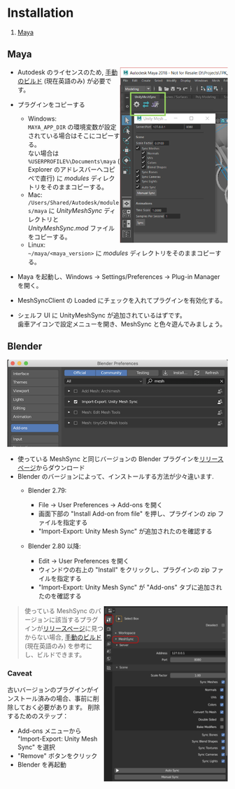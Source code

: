 # Installation

1. [Maya](#maya)

## Maya

<img align="right" src="../Images/MeshSyncClientMaya.png" height=400>

* Autodesk のライセンスのため, [手動のビルド](../en/BuildDCCPlugins.md) (現在英語のみ) が必要です。
* プラグインをコピーする
  - Windows:   
    `MAYA_APP_DIR` の環境変数が設定されている場合はそこにコピーする。  
    ない場合は `%USERPROFILE%\Documents\maya` ( Explorer のアドレスバーへコピペで直行) に *modules* ディレクトリをそのままコピーする。
  - Mac:   
    `/Users/Shared/Autodesk/modules/maya` に *UnityMeshSync* ディレクトリと *UnityMeshSync.mod* ファイルをコピーする。
  - Linux:   
    `~/maya/<maya_version>` に *modules* ディレクトリをそのままコピーする。  

* Maya を起動し、Windows -> Settings/Preferences -> Plug-in Manager を開く。
* MeshSyncClient の Loaded にチェックを入れてプラグインを有効化する。
* シェルフ UI に UnityMeshSync が追加されているはずです。  
  歯車アイコンで設定メニューを開き、MeshSync と色々遊んでみましょう。

## Blender
  
![MeshSyncClientBlender_Installation](../Images/MeshSyncClientBlender_Installation.png)

* 使っている MeshSync と同じバージョンの Blender プラグインを[リリースページ](https://github.com/Unity-Technologies/MeshSyncDCCPlugin/releases)からダウンロード 
* Blender のバージョンによって、インストールする方法が少々違います.
  - Blender 2.79:
    * File -> User Preferences -> Add-ons を開く
    * 画面下部の "Install Add-on from file" を押し、プラグインの zip ファイルを指定する
    * "Import-Export: Unity Mesh Sync" が追加されたのを確認する
        
  - Blender 2.80 以降:
    * Edit -> User Preferences を開く 
    * ウィンドウの右上の "Install" をクリックし、プラグインの zip ファイルを指定する
    * "Import-Export: Unity Mesh Sync" が "Add-ons" タブに追加されたのを確認する
    
<img align="right" src="../Images/MeshSyncClientBlender.png" height=400>

> 使っている MeshSync のバージョンに該当するプラグインが[リリースページ](https://github.com/Unity-Technologies/MeshSyncDCCPlugin/releases)に見つからない場合, 
  [手動のビルド](../en/BuildDCCPlugins.md) (現在英語のみ) を参考にし、ビルドできます。
  
### Caveat

古いバージョンのプラグインがインストール済みの場合、事前に削除しておく必要があります。
削除するためのステップ：
* Add-ons メニューから "Import-Export: Unity Mesh Sync" を選択
* "Remove" ボタンをクリック
* Blender を再起動 
  

